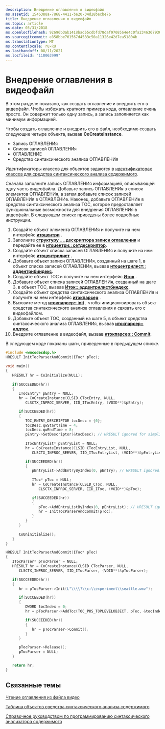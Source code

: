 ```yaml
---
description: Внедрение оглавления в видеофайл
ms.assetid: 1546388a-7868-4411-be20-34d28becbe76
title: Внедрение оглавления в видеофайл
ms.topic: article
ms.date: 05/31/2018
ms.openlocfilehash: 92696b3ab1418bad55cdbfd78daf9708564e4c0fa2346367930571b51f156f8d
ms.sourcegitcommit: e858bbe701567d4583c50a11326e42d7ea51804b
ms.translationtype: MT
ms.contentlocale: ru-RU
ms.lasthandoff: 08/11/2021
ms.locfileid: "118063999"
---
```

# <a name="embedding-a-table-of-contents-in-a-video-file"></a>Внедрение оглавления в видеофайл

В этом разделе показано, как создать оглавление и внедрить его в видеофайл. Чтобы избежать краткого примера кода, оглавление очень просто. Он содержит только одну запись, а запись заполняется как минимум информацией.

Чтобы создать оглавление и внедрить его в файл, необходимо создать следующие четыре объекта, вызвав **CoCreateInstance**.

-   Запись ОГЛАВЛЕНИя
-   Список записей ОГЛАВЛЕНИя
-   ОГЛАВЛЕНИЕ
-   Средство синтаксического анализа ОГЛАВЛЕНИя

Идентификаторы классов для объектов задаются в [идентификаторах классов для средства синтаксического анализа содержимого](class-identifiers-for-toc-parser.md).

Сначала заполните запись ОГЛАВЛЕНИя информацией, описывающей одну часть видеофайла. Добавьте запись ОГЛАВЛЕНИя в список элементов ОГЛАВЛЕНИя, а затем добавьте список записей ОГЛАВЛЕНИя в ОГЛАВЛЕНИе. Наконец, добавьте ОГЛАВЛЕНИе в средство синтаксического анализа TOC, которое предоставляет функциональные возможности для внедрения ОГЛАВЛЕНИя в видеофайл. В следующем списке приведены более подробные инструкции.

1.  Создайте объект элемента ОГЛАВЛЕНИя и получите на нем интерфейс [**итоцентри**](/windows/desktop/api/wmcodecdsp/nn-wmcodecdsp-itocentry) .
2.  Заполните [**структуру \_ \_ дескриптора записи оглавления**](/windows/desktop/api/wmcodecdsp/ns-wmcodecdsp-toc_entry_descriptor) и передайте ее в [**итоцентри:: сетдескриптор**](/windows/desktop/api/wmcodecdsp/nf-wmcodecdsp-itocentry-setdescriptor).
3.  Создайте объект списка записей ОГЛАВЛЕНИя и получите на нем интерфейс [**итоцентрилист**](/windows/desktop/api/wmcodecdsp/nn-wmcodecdsp-itocentrylist) .
4.  Добавьте объект записи ОГЛАВЛЕНИя, созданный на шаге 1, в объект списка записей ОГЛАВЛЕНИя, вызвав [**итоцентрилист:: аддентрибиндекс**](/windows/desktop/api/wmcodecdsp/nf-wmcodecdsp-itocentrylist-addentrybyindex).
5.  Создайте объект TOC и получите на нем интерфейс [**Иток**](/windows/desktop/api/wmcodecdsp/nn-wmcodecdsp-itoc) .
6.  Добавьте объект списка записей ОГЛАВЛЕНИя, созданный на шаге 3, в объект TOC, вызвав [**Иток:: аддентрилистбиндекс**](/windows/desktop/api/wmcodecdsp/nf-wmcodecdsp-itoc-addentrylistbyindex).
7.  Создайте объект средства синтаксического анализа ОГЛАВЛЕНИя и получите на нем интерфейс [**итокпарсер**](/windows/desktop/api/wmcodecdsp/nn-wmcodecdsp-itocparser) .
8.  Вызовите метод [**итокпарсер:: init**](/windows/desktop/api/wmcodecdsp/nf-wmcodecdsp-itocparser-init) , чтобы инициализировать объект средства синтаксического анализа оглавления и связать его с видеофайлом.
9.  Добавьте объект TOC, созданный на шаге 5, в объект средства синтаксического анализа ОГЛАВЛЕНИя, вызвав [**итокпарсер:: аддток**](/windows/desktop/api/wmcodecdsp/nf-wmcodecdsp-itocparser-addtoc).
10. Внедрите оглавление в видеофайл, вызвав [**итокпарсер:: Commit**](/windows/desktop/api/wmcodecdsp/nf-wmcodecdsp-itocparser-commit).

В следующем коде показаны шаги, приведенные в предыдущем списке.


```C++
#include <wmcodecdsp.h>
HRESULT InitTocParserAndCommit(IToc* pToc);

void main()
{
   HRESULT hr = CoInitialize(NULL);
   
   if(SUCCEEDED(hr))
   {    
      ITocEntry* pEntry = NULL;
      hr = CoCreateInstance(CLSID_CTocEntry, NULL, 
         CLSCTX_INPROC_SERVER, IID_ITocEntry, (VOID**)&pEntry); 

      if(SUCCEEDED(hr))
      {
         TOC_ENTRY_DESCRIPTOR tocDesc = {0};
         tocDesc.qwStartTime = 4; 
         tocDesc.qwEndTime = 8;
         pEntry->SetDescriptor(&tocDesc); // HRESULT ignored for simplicity.    
    
         ITocEntryList* pEntryList = NULL;
         hr = CoCreateInstance(CLSID_CTocEntryList, NULL, 
            CLSCTX_INPROC_SERVER, IID_ITocEntryList, (VOID**)&pEntryList);

         if(SUCCEEDED(hr))
         {
            pEntryList->AddEntryByIndex(0, pEntry); // HRESULT ignored.
      
            IToc* pToc = NULL;
            hr = CoCreateInstance(CLSID_CToc, NULL, 
               CLSCTX_INPROC_SERVER, IID_IToc, (VOID**)&pToc);

            if(SUCCEEDED(hr))
            {
               pToc->AddEntryListByIndex(0, pEntryList); // HRESULT ignored.
               hr = InitTocParserAndCommit(pToc);
            }
         }
      }
     
      CoUninitialize();
   }
}

HRESULT InitTocParserAndCommit(IToc* pToc)
{
   ITocParser* pTocParser = NULL;
   HRESULT hr = CoCreateInstance(CLSID_CTocParser, NULL, 
      CLSCTX_INPROC_SERVER, IID_ITocParser, (VOID**)&pTocParser);

   if(SUCCEEDED(hr))
   {
      hr = pTocParser->Init(L"\\\\?\\c:\\experiment\\seattle.wmv");

      if(SUCCEEDED(hr))
      {
         DWORD tocIndex = 0;
         hr = pTocParser->AddToc(TOC_POS_TOPLEVELOBJECT, pToc, &tocIndex);

         if(SUCCEEDED(hr))
         {
            hr = pTocParser->Commit();
         }
      }

      pTocParser->Release();
      pTocParser = NULL;
   }

   return hr;
}
```



## <a name="related-topics"></a>Связанные темы

<dl> <dt>

[Чтение оглавления из файла видео](reading-a-table-of-contents-from-a-video-file.md)
</dt> <dt>

[Таблица объектов средства синтаксического анализа содержимого](toc-parser-objects.md)
</dt> <dt>

[Справочное руководством по программированию синтаксического анализатора содержимого](toc-parser-programming-guide.md)
</dt> </dl>

 

 



